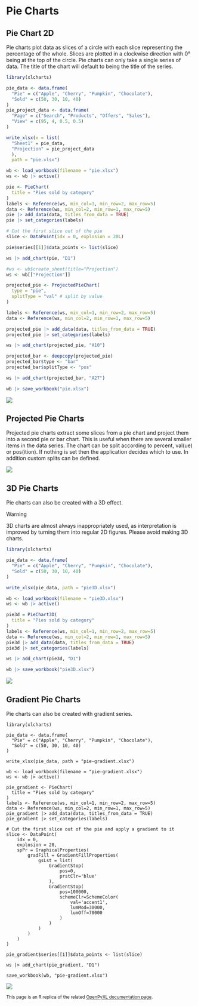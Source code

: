 # Pie Charts

## Pie Chart 2D

Pie charts plot data as slices of a circle with each slice representing the percentage of the whole. Slices are plotted in a clockwise direction with 0° being at the top of the circle. Pie charts can only take a single series of data. The title of the chart will default to being the title of the series.

```r
library(xlcharts)

pie_data <- data.frame(
  "Pie" = c("Apple", "Cherry", "Pumpkin", "Chocolate"),
  "Sold" = c(50, 30, 10, 40)
)
pie_project_data <- data.frame(
  "Page" = c("Search", "Products", "Offers", "Sales"),
  "View" = c(95, 4, 0.5, 0.5)
)

write_xlsx(x = list(
  "Sheet1" = pie_data, 
  "Projection" = pie_project_data
  ), 
  path = "pie.xlsx")

wb <- load_workbook(filename = "pie.xlsx")
ws <- wb |> active()

pie <- PieChart(
  title = "Pies sold by category"
)
labels <- Reference(ws, min_col=1, min_row=2, max_row=5)
data <- Reference(ws, min_col=2, min_row=1, max_row=5)
pie |> add_data(data, titles_from_data = TRUE)
pie |> set_categories(labels)

# Cut the first slice out of the pie
slice <- DataPoint(idx = 0, explosion = 20L)

pie$series[[1]]$data_points <- list(slice)

ws |> add_chart(pie, "D1")

#ws <- wb$create_sheet(title="Projection")
ws <- wb[["Projection"]]

projected_pie <- ProjectedPieChart(
  type = "pie",
  splitType = "val" # split by value
)

labels <- Reference(ws, min_col=1, min_row=2, max_row=5)
data <- Reference(ws, min_col=2, min_row=1, max_row=5)

projected_pie |> add_data(data, titles_from_data = TRUE)
projected_pie |> set_categories(labels)

ws |> add_chart(projected_pie, "A10")

projected_bar <- deepcopy(projected_pie)
projected_bar$type <- "bar"
projected_bar$splitType <- "pos"

ws |> add_chart(projected_bar, "A27")

wb |> save_workbook("pie.xlsx")
```

![](pie.png)

## Projected Pie Charts

Projected pie charts extract some slices from a pie chart and project them into a second pie or bar chart. This is useful when there are several smaller items in the data series. The chart can be split according to percent, val(ue) or pos(ition). If nothing is set then the application decides which to use. In addition custom splits can be defined.

![](pie-projected.png)

## 3D Pie Charts

Pie charts can also be created with a 3D effect.

<div class="admonition warning">
<p class="admonition-title">Warning</p>
<p>3D charts are almost always inappropriately used, as interpretation is improved by turning them into regular 2D figures. Please avoid making 3D charts.</p>
</div>

```r
library(xlcharts)

pie_data <- data.frame(
  "Pie" = c("Apple", "Cherry", "Pumpkin", "Chocolate"),
  "Sold" = c(50, 30, 10, 40)
)

write_xlsx(pie_data, path = "pie3D.xlsx")

wb <- load_workbook(filename = "pie3D.xlsx")
ws <- wb |> active()

pie3d = PieChart3D(
  title = "Pies sold by category"
)
labels <- Reference(ws, min_col=1, min_row=2, max_row=5)
data <- Reference(ws, min_col=2, min_row=1, max_row=5)
pie3d |> add_data(data, titles_from_data = TRUE)
pie3d |> set_categories(labels)

ws |> add_chart(pie3d, "D1")

wb |> save_workbook("pie3D.xlsx")
```

![](pie3D.png)

## Gradient Pie Charts

Pie charts can also be created with gradient series.

```{r}
library(xlcharts)

pie_data <- data.frame(
  "Pie" = c("Apple", "Cherry", "Pumpkin", "Chocolate"),
  "Sold" = c(50, 30, 10, 40)
)

write_xlsx(pie_data, path = "pie-gradient.xlsx")

wb <- load_workbook(filename = "pie-gradient.xlsx")
ws <- wb |> active()

pie_gradient <- PieChart(
  title = "Pies sold by category"
)
labels <- Reference(ws, min_col=1, min_row=2, max_row=5)
data <- Reference(ws, min_col=2, min_row=1, max_row=5)
pie_gradient |> add_data(data, titles_from_data = TRUE)
pie_gradient |> set_categories(labels)

# Cut the first slice out of the pie and apply a gradient to it
slice <- DataPoint(
    idx = 0,
    explosion = 20,
    spPr = GraphicalProperties(
        gradFill = GradientFillProperties(
            gsLst = list(
                GradientStop(
                    pos=0,
                    prstClr='blue'
                ),
                GradientStop(
                    pos=100000,
                    schemeClr=SchemeColor(
                        val='accent1',
                        lumMod=30000,
                        lumOff=70000
                    )
                )
            )
        )
    )
)

pie_gradient$series[[1]]$data_points <- list(slice)

ws |> add_chart(pie_gradient, "D1")

save_workbook(wb, "pie-gradient.xlsx")
```

![](pie-gradient.png)

<small>This page is an R replica of the related [OpenPyXL documentation page](https://openpyxl.readthedocs.io/en/stable/charts/pie.html).</small>
